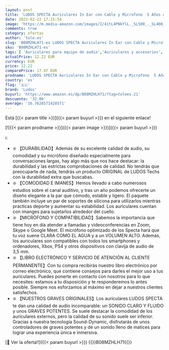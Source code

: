 ```yaml
---
layout: post
title: 'LUDOS SPECTA Auriculares In Ear con Cable y Microfono  5 Años de Garantía  Micrófono Universal para Llamadas Claras  Graves Potentes  Sound-Dynamic  Cascos para iPhone  Samsung  Mi  Xiaomi  Huawei'
date: 2023-02-22 17:15:54
image: 'https://m.media-amazon.com/images/I/41tL4PNkYlL._SL500_._SL400_.jpg'
comments: true
category: ofertas
author: 'tole.es'
slug: 'B08MZHLH71-es LUDOS SPECTA Auriculares In Ear con Cable y Microfono 5...'
sku: 'B08MZHLH71-es'
tags: [ 'Auriculares para equipo de audio','Auriculares y accesorios','Electrónica','iphone','ludos','🇪🇸', ]
actualPrice: 12.22 EUR
currency: EUR
price: 12.22
comparePrice: 17.97 EUR
prodname: 'LUDOS SPECTA Auriculares In Ear con Cable y Microfono  5 Años de Garantía  Micrófono Universal para Llamadas Claras  Graves Potentes  Sound-Dynamic  Cascos para iPhone  Samsung  Mi  Xiaomi  Huawei'
country: 'es'
flag: '🇪🇸'
brand: 'Ludos'
buyurl: 'https://www.amazon.es/dp/B08MZHLH71/?tag=tolees-21'
descuento: '32.00'
average: '16.7628571428571'
---
```


Está [{{< param title >}}]({{< param buyurl >}}) en el siguiente enlace!

[![{{< param prodname >}}]({{< param image >}})]({{< param buyurl >}})

ℹ️:

- ❇️ 【DURABILIDAD】Además de su excelente calidad de audio, su comodidad y su micrófono diseñado especialmente para conversaciones largas, hay algo más que nos hace destacar: la durabilidad y las estrictas comprobaciones de calidad. No tendrás que preocuparte de nada, tendrás un producto ORIGINAL de LUDOS Techs con la durabilidad extra que buscabas.
- ❇️ 【COMODIDAD E IMANES】Hemos llevado a cabo numerosos estudios sobre el canal auditivo, y tras un año podemos ofrecerte un diseño elegante a la par que cómodo, estable y ligero. El paquete también incluye un par de soportes de silicona para utilizarlos mientras practicas deporte y aumentar su estabilidad. Los auriculares cuentan con imanges para sujetarlos alrededor del cuello.
- ❇️ 【MICRÓFONO Y COMPATIBILIDAD】Sabemos la importancia que tiene hoy en día atender a llamadas y videoconferencias en Zoom, Skype o Google Meet. El micrófono optimizado de los Specta hará que tu voz suene CLARA COMO EL AGUA y a un VOLUMEN ALTO. Además, los auriculares son compatibles con todos los smartphones y ordenadores, Xbox, PS4 y otros dispositivos con clavija de audio de 3,5 mm.
- ❇️ 【LIBRO ELECTRÓNICO Y SERVICIO DE ATENCIÓN AL CLIENTE PERMANENTE】Con tu compra recibirás nuestro libro electrónico por correo electrónico, que contiene consejos para darles el mejor uso a tus auriculares. Puedes ponerte en contacto con nosotros para lo que necesites: estamos a tu disposición y te responderemos lo antes posible. Siempre nos esforzamos al máximo en dejar a nuestros clientes satisfechos.
- ❇️ 【NUESTROS GRAVES ORIGINALES】Los auriculares LUDOS SPECTA te dan una calidad de audio incomparable: un SONIDO CLARO Y FLUIDO y unos GRAVES POTENTES. Se suele destacar la comodidad de los auriculares externos, pero la calidad de su sonido suele ser inferior. Gracias a nuestra tecnología Sound-Dynamic, disfrutarás de unos controladores de graves potentes y de un sonido lleno de matices para lograr una experiencia única e inmersiva.

[🛒 Ver la oferta!!]({{< param buyurl >}})
{{<world>}}B08MZHLH71{{</world>}}
